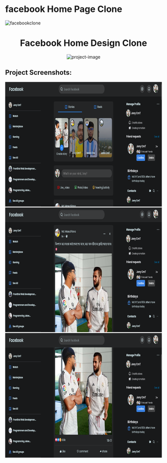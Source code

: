 # facebook Home Page Clone
<img src="https://socialify.git.ci/jonycmtt/facebookclone/image?font=KoHo&language=1&name=1&owner=1&pattern=Solid&theme=Dark" alt="facebookclone" width="1000" height="320" />

<h1 align="center" id="title">Facebook Home Design Clone</h1>

<p align="center"><img src="" alt="project-image"></p>

<h2>Project Screenshots:</h2>

<img src="https://github.com/jonycmtt/facebookclone/blob/main/fbdemo3.png?raw=true" alt="project-screenshot" width="1000" height="400/">

<img src="https://github.com/jonycmtt/facebookclone/blob/main/fbdemo2.png?raw=true" alt="project-screenshot" width="1000" height="400/">

<img src="https://github.com/jonycmtt/facebookclone/blob/main/demo1.png?raw=true" alt="project-screenshot" width="1000" height="400/">
